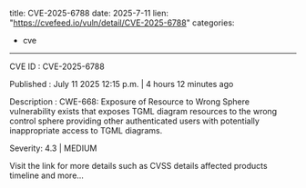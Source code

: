  
title: CVE-2025-6788
date: 2025-7-11
lien: "https://cvefeed.io/vuln/detail/CVE-2025-6788"
categories:
  - cve
---

CVE ID : CVE-2025-6788

Published :  July 11
2025
12:15 p.m. | 4 hours
12 minutes ago

Description : CWE-668: Exposure of Resource to Wrong Sphere vulnerability exists that exposes TGML diagram resources
to the wrong control sphere
providing other authenticated users with potentially inappropriate access to TGML
diagrams.

Severity: 4.3 | MEDIUM

Visit the link for more details
such as CVSS details
affected products
timeline
and more...
